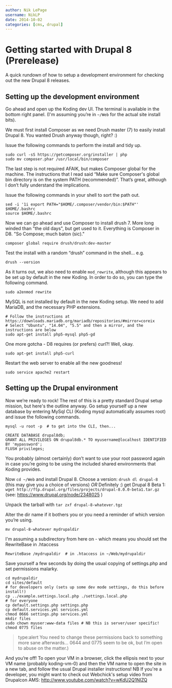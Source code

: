 ```yaml
---
author: Nik LePage
username: NikLP
date: 2014-10-02
categories: [cms, drupal]
---
```


# Getting started with Drupal 8 (Prerelease)

A quick rundown of how to setup a development environment for checking out the new Drupal 8 releases.

## Setting up the development environment

Go ahead and open up the Koding dev UI. The terminal is available in the bottom right panel. (I'm assuming you’re in `~/Web` for the actual site install bits).

We must first install Composer as we need Drush master (7) to easily install Drupal 8. You wanted Drush anyway though, right? :)

Issue the following commands to perform the install and tidy up.

    sudo curl -sS https://getcomposer.org/installer | php
    sudo mv composer.phar /usr/local/bin/composer

The last step is not required AFAIK, but makes Composer global for the machine. The instructions that I read said “Make sure Composer's global bin directory is on the system PATH (recommended)”. That’s great, although I don’t fully understand the implications.

Issue the following commands in your shell to sort the path out.

    sed -i '1i export PATH="$HOME/.composer/vendor/bin:$PATH"' $HOME/.bashrc
    source $HOME/.bashrc

Now we can go ahead and use Composer to install drush 7. More long winded than "the old days", but get used to it. Everything is Composer in D8. "So Compose; much baton (sic)."

    composer global require drush/drush:dev-master

Test the install with a random “drush” command in the shell... e.g.

    drush --version

As it turns out, we also need to enable `mod_rewrite`, although this appears to be set up by default in the new Koding. In order to do so, you can type the following command.

    sudo a2enmod rewrite

MySQL is not installed by default in the new Koding setup. We need to add MariaDB, and the necessary PHP extensions.

    # Follow the instructions at https://downloads.mariadb.org/mariadb/repositories/#mirror=coreix
    # Select "Ubuntu", "14.04", "5.5" and then a mirror, and the instructions are below
    sudo apt-get install php5-mysql php5-gd

One more gotcha - D8 requires (or prefers) curl?! Well, okay.

    sudo apt-get install php5-curl

Restart the web server to enable all the new goodness!

    sudo service apache2 restart

## Setting up the Drupal environment

Now we’re ready to rock! The rest of this is a pretty standard Drupal setup mission, but here's the outline anyway. Go setup yourself up a new database by entering MySql CLI (Koding mysql automatically assumes root) and issue the following commands.

    mysql -u root -p  # to get into the CLI, then...

    CREATE DATABASE drupal8db;
    GRANT ALL PRIVILEGES ON drupal8db.* TO myusername@localhost IDENTIFIED BY 'mypassword';
    FLUSH privileges;

You probably (almost certainly) don’t want to use your root password again in case you’re going to be using the included shared environments that Koding provides.

Now `cd ~/Web` and install Drupal 8.
Choose a version: `drush dl drupal-8` (this may give you a choice of versions)
*OR* Definitely :) get Drupal 8 Beta 1: `wget http://ftp.drupal.org/files/projects/drupal-8.0.0-beta1.tar.gz` (see: https://www.drupal.org/node/2348025 )

Unpack the tarball with `tar zxf drupal-8-whatever.tgz`

Alter the dir name if it bothers you or you need a reminder of which version you’re using.

    mv drupal-8-whatever mydrupaldir

I'm assuming a subdirectory from here on - which means you should set the RewriteBase in .htaccess

    RewriteBase /mydrupaldir  # in .htaccess in ~/Web/mydrupaldir

Save yourself a few seconds by doing the usual copying of settings.php and set permissions malarky.

    cd mydrupaldir
    cd sites/default
    # for developers only (sets up some dev mode settings, do this before install!)
    cp ../example.settings.local.php ./settings.local.php
    # for everyone
    cp default.settings.php settings.php
    cp default.services.yml services.yml
    chmod 0666 settings.php services.yml
    mkdir files
    sudo chown myuser:www-data files # NB this is server/user specific!
    chmod 0775 files

> type:alert
> You need to change these permissions back to something more sane afterwards… 0644 and 0775 seem to be ok, but I’m open to abuse on the matter.)

And you’re off! To open your VM in a browser, click the ellipsis next to your VM name (probably koding-vm-0) and then the VM name to open the site in a new tab, and follow the usual Drupal installer instructions! NB If you're a developer, you might want to check out Webchick's setup video from Drupalcon AMS: http://www.youtube.com/watch?v=wKdU2Q1NIZQ
